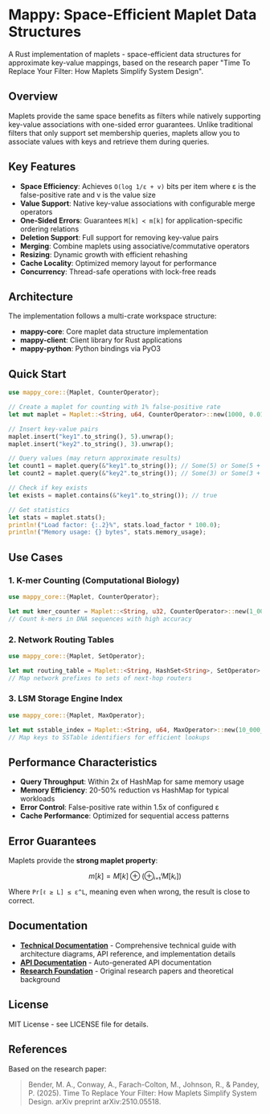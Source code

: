 # Mappy: Space-Efficient Maplet Data Structures

A Rust implementation of maplets - space-efficient data structures for approximate key-value mappings, based on the research paper "Time To Replace Your Filter: How Maplets Simplify System Design".

## Overview

Maplets provide the same space benefits as filters while natively supporting key-value associations with one-sided error guarantees. Unlike traditional filters that only support set membership queries, maplets allow you to associate values with keys and retrieve them during queries.

## Key Features

- **Space Efficiency**: Achieves `O(log 1/ε + v)` bits per item where ε is the false-positive rate and v is the value size
- **Value Support**: Native key-value associations with configurable merge operators
- **One-Sided Errors**: Guarantees `M[k] ≺ m[k]` for application-specific ordering relations
- **Deletion Support**: Full support for removing key-value pairs
- **Merging**: Combine maplets using associative/commutative operators
- **Resizing**: Dynamic growth with efficient rehashing
- **Cache Locality**: Optimized memory layout for performance
- **Concurrency**: Thread-safe operations with lock-free reads

## Architecture

The implementation follows a multi-crate workspace structure:

- **mappy-core**: Core maplet data structure implementation
- **mappy-client**: Client library for Rust applications  
- **mappy-python**: Python bindings via PyO3

## Quick Start

```rust
use mappy_core::{Maplet, CounterOperator};

// Create a maplet for counting with 1% false-positive rate
let mut maplet = Maplet::<String, u64, CounterOperator>::new(1000, 0.01);

// Insert key-value pairs
maplet.insert("key1".to_string(), 5).unwrap();
maplet.insert("key2".to_string(), 3).unwrap();

// Query values (may return approximate results)
let count1 = maplet.query(&"key1".to_string()); // Some(5) or Some(5 + other_values)
let count2 = maplet.query(&"key2".to_string()); // Some(3) or Some(3 + other_values)

// Check if key exists
let exists = maplet.contains(&"key1".to_string()); // true

// Get statistics
let stats = maplet.stats();
println!("Load factor: {:.2}%", stats.load_factor * 100.0);
println!("Memory usage: {} bytes", stats.memory_usage);
```

## Use Cases

### 1. K-mer Counting (Computational Biology)

```rust
use mappy_core::{Maplet, CounterOperator};

let mut kmer_counter = Maplet::<String, u32, CounterOperator>::new(1_000_000, 0.001);
// Count k-mers in DNA sequences with high accuracy
```

### 2. Network Routing Tables

```rust
use mappy_core::{Maplet, SetOperator};

let mut routing_table = Maplet::<String, HashSet<String>, SetOperator>::new(100_000, 0.01);
// Map network prefixes to sets of next-hop routers
```

### 3. LSM Storage Engine Index

```rust
use mappy_core::{Maplet, MaxOperator};

let mut sstable_index = Maplet::<String, u64, MaxOperator>::new(10_000_000, 0.001);
// Map keys to SSTable identifiers for efficient lookups
```

## Performance Characteristics

- **Query Throughput**: Within 2x of HashMap for same memory usage
- **Memory Efficiency**: 20-50% reduction vs HashMap for typical workloads
- **Error Control**: False-positive rate within 1.5x of configured ε
- **Cache Performance**: Optimized for sequential access patterns

## Error Guarantees

Maplets provide the **strong maplet property**:

```math
m[k] = M[k] ⊕ (⊕ᵢ₌₁ˡ M[kᵢ])
```

Where `Pr[ℓ ≥ L] ≤ ε^L`, meaning even when wrong, the result is close to correct.

## Documentation

- **[Technical Documentation](TECHNICAL_README.md)** - Comprehensive technical guide with architecture diagrams, API reference, and implementation details
- **[API Documentation](https://docs.rs/mappy-core)** - Auto-generated API documentation
- **[Research Foundation](../../.cursor/research/maplets/)** - Original research papers and theoretical background

## License

MIT License - see LICENSE file for details.

## References

Based on the research paper:

> Bender, M. A., Conway, A., Farach-Colton, M., Johnson, R., & Pandey, P. (2025). Time To Replace Your Filter: How Maplets Simplify System Design. arXiv preprint arXiv:2510.05518.
